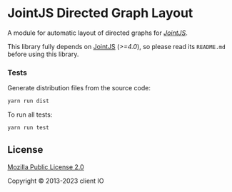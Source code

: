 # JointJS Directed Graph Layout

A module for automatic layout of directed graphs for *[JointJS](https://www.jointjs.com/)*.

This library fully depends on [JointJS](https://github.com/clientio/joint) (*>=4.0*), so please read its `README.md` before using this library.

### Tests

Generate distribution files from the source code:
```bash
yarn run dist
```

To run all tests:
```bash
yarn run test
```

## License

[Mozilla Public License 2.0](https://www.mozilla.org/en-US/MPL/2.0/)

Copyright © 2013-2023 client IO
